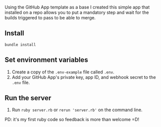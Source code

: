 Using the GitHub App template as a base I created this simple app that installed on a repo allows you to put a mandatory step and wait for the builds triggered to pass to be able to merge.

## Install

`bundle install` 

## Set environment variables

1. Create a copy of the `.env-example` file called `.env`.
2. Add your GitHub App's private key, app ID, and webhook secret to the `.env` file.

## Run the server

1. Run `ruby server.rb` or `rerun 'server.rb'` on the command line.


PD: it's my first ruby code so feedback is more than welcome =D! 
